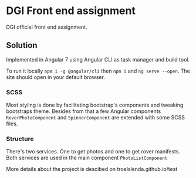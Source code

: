 # DGI Front end assignment

DGI official front end assignment.

## Solution

Implemented in Angular 7 using Angular CLI as task manager and build tool.

To run it locally `npm i -g @angular/cli` then `npm i` and `ng serve --open`. The site should open in your default browser.

### SCSS
Most styling is done by facilitating bootstrap's components and tweaking bootstraps theme. Besides from that a few Angular components `RoverPhotoComponent` and `SpinnerComponent` are extended with some SCSS files.

### Structure

There's two services. One to get photos and one to get rover manifests. Both services are used in the main component `PhotoListComponent`

More details about the project is descibed on troelslenda.github.io/test